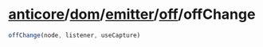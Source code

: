 # [anticore](../../../../../../#reference)/[dom](../../../#reference)/[emitter](../../#reference)/[off](../#reference)/<a name="reference">offChange</a>

```js
offChange(node, listener, useCapture)
```